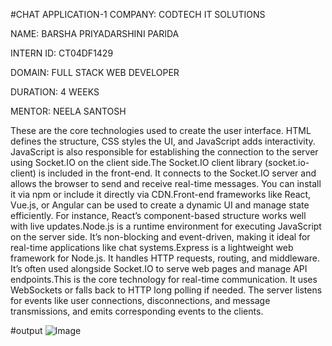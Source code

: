 #CHAT APPLICATION-1
COMPANY: CODTECH IT SOLUTIONS

NAME: BARSHA PRIYADARSHINI PARIDA

INTERN ID: CT04DF1429

DOMAIN: FULL STACK WEB DEVELOPER

DURATION: 4 WEEKS

MENTOR: NEELA SANTOSH

These are the core technologies used to create the user interface. HTML defines the structure, CSS styles the UI, and JavaScript adds interactivity. JavaScript is also responsible for establishing the connection to the server using Socket.IO on the client side.The Socket.IO client library (socket.io-client) is included in the front-end. It connects to the Socket.IO server and allows the browser to send and receive real-time messages. You can install it via npm or include it directly via CDN.Front-end frameworks like React, Vue.js, or Angular can be used to create a dynamic UI and manage state efficiently. For instance, React’s component-based structure works well with live updates.Node.js is a runtime environment for executing JavaScript on the server side. It’s non-blocking and event-driven, making it ideal for real-time applications like chat systems.Express is a lightweight web framework for Node.js. It handles HTTP requests, routing, and middleware. It’s often used alongside Socket.IO to serve web pages and manage API endpoints.This is the core technology for real-time communication. It uses WebSockets or falls back to HTTP long polling if needed. The server listens for events like user connections, disconnections, and message transmissions, and emits corresponding events to the clients.

#output
![Image](https://github.com/user-attachments/assets/7e209e59-3eb9-4fa9-b8cd-b48b4f25efb5)
